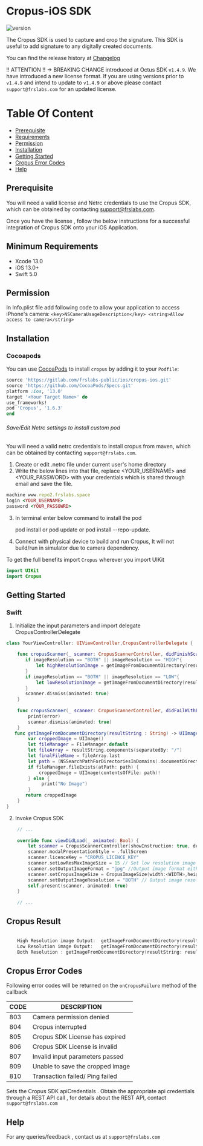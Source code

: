 # Cropus-iOS SDK

![version](https://img.shields.io/badge/version-v1.6.3-blue)

The Cropus SDK is used to capture and crop the signature. This SDK is useful to add signature to any digitally created documents.

You can find the release history at [Changelog](CHANGELOG.md)

‼ ATTENTION ‼ → BREAKING CHANGE introduced at Octus SDK `v1.4.9`. We have introduced a new license format. If you are using versions prior to `v1.4.9` and intend to update to `v1.4.9` or above please contact `support@frslabs.com` for an updated license.

# Table Of Content

- [Prerequisite](#prerequisite)
- [Requirements](#requirements)
- [Permission](#permission)
- [Installation](#installation)
- [Getting Started](#getting-started)
- [Cropus Error Codes](#cropus-error-codes)
- [Help](#help)

## Prerequisite

You will need a valid license and Netrc credentials to use the Cropus SDK, which can be obtained by contacting support@frslabs.com. 

Once you have the license , follow the below instructions for a successful integration of Cropus SDK onto your iOS Application.

## Minimum Requirements

- Xcode 13.0
- iOS 13.0+
- Swift 5.0

## Permission

In Info.plist file add following code to allow your application to access iPhone's camera:
``<key>NSCameraUsageDescription</key>
<string>Allow access to camera</string>``

## Installation

### Cocoapods


You can use [CocoaPods](http://cocoapods.org/) to install `cropus` by adding it to your `Podfile`:

```ruby
source 'https://gitlab.com/frslabs-public/ios/cropus-ios.git'
source 'https://github.com/CocoaPods/Specs.git'
platform :ios, '13.0'
target '<Your Target Name>' do
use_frameworks!
pod 'Cropus', '1.6.3'
end
```

###### Save/Edit Netrc settings to install custom pod

You will need a valid netrc credentials to install cropus from maven, which can be obtained by contacting `support@frslabs.com`. 

1. Create or edit .netrc file under current user's home directory
2. Write the below lines into that file, replace <YOUR_USERNAME> and <YOUR_PASSWORD> with your credentials which is shared through email and save the file.
```ruby
machine www.repo2.frslabs.space
login <YOUR_USERNAME>
password <YOUR_PASSOWRD>
```
3. In terminal enter below command to install the pod 

   pod install or pod update or pod install --repo-update.

4. Connect with physical device to build and run Cropus, It will not build/run in simulator due to camera dependency.

To get the full benefits import `Cropus` wherever you import UIKit

``` swift
import UIKit
import Cropus
```

## Getting Started

### Swift

1. Initialize the input parameters and import delegate CropusControllerDelegate

```swift
class YourViewController: UIViewController,CropusControllerDelegate {

    func cropusScanner(_ scanner: CropusScannerController, didFinishScanningWithResults results: cropusScannerResults) {
       if imageResolution == "BOTH" || imageResolution == "HIGH"{
           let highResolutionImage = getImageFromDocumentDirectory(resultString: results.getHighResolutionPath!)
       }
       if imageResolution == "BOTH" || imageResolution == "LOW"{
           let lowResolutionImage = getImageFromDocumentDirectory(resultString: results.getLowResolutionPath!)
       }
       scanner.dismiss(animated: true)
    }
    
    func cropusScanner(_ scanner: CropusScannerController, didFailWithError error: String) {
        print(error)
        scanner.dismiss(animated: true)
    }
   func getImageFromDocumentDirectory(resultString : String) -> UIImage {
        var croppedImage = UIImage()
        let fileManager = FileManager.default
        let fileArray = resultString.components(separatedBy: "/")
        let finalFileName = fileArray.last
        let path = (NSSearchPathForDirectoriesInDomains(.documentDirectory, .userDomainMask, true)[0] as NSString).appendingPathComponent(finalFileName!)
        if fileManager.fileExists(atPath: path) {
            croppedImage = UIImage(contentsOfFile: path)!
        } else {
             print("No Image")
        }
       return croppedImage
    }
}
```

2. Invoke Cropus SDK

```swift
    // ...
    
    override func viewDidLoad(_ animated: Bool) {
        let scanner = CropusScannerController(showInstruction: true, delegate:self)
        scanner.modalPresentationStyle = .fullScreen
        scanner.licenceKey = "CROPUS_LICENCE_KEY"
        scanner.setLowResMaxImageSize = 15 // Set low resolution image max size (Minimum size should be 5KB)
        scanner.setOutputImageFormat = "jpg" //Output image format either "jpg" or "png" by default result will be in png format.
        scanner.setCropusImageSize = CropusImageSize(width:<WIDTH>,height:<HEIGHT>) //Set output image dimension (Minimum size should be 50*50)
        scanner.setOutputImageResolution = "BOTH" // Output image resolution either "BOTH","LOW","HIGH" by default result is in "HIGH" resolution image.
        self.present(scanner, animated: true)
    }
    
    // ...    
```
## Cropus Result

```swift

    High Resolution image Output:  getImageFromDocumentDirectory(resultString: results.getHighResolutionPath!) //High resolution Output if selected in input side
    Low Resolution image Output:   getImageFromDocumentDirectory(resultString: results.getLowResolutionPath!) // Low resolution Output if selected in input side
    Both Resolution : getImageFromDocumentDirectory(resultString: results.getHighResolutionPath!) & getImageFromDocumentDirectory(resultString: results.getLowResolutionPath!)
```  

## Cropus Error Codes

Following error codes will be returned on the `onCropusFailure` method of the callback

| CODE | DESCRIPTION                  |
| ---- | ---------------------------- |
| 803  | Camera permission denied    |
| 804  | Cropus interrupted            |
| 805  | Cropus SDK License has expired             |
| 806  | Cropus SDK License is invalid             |
| 807  | Invalid input parameters passed    |
| 809  | Unable to save the cropped image        |
| 810  | Transaction failed/ Ping failed        |

 Sets the Cropus SDK apiCredentials . Obtain the appropriate api credentials through a REST API call , for details about the REST API, contact `support@frslabs.com`
  
 
## Help
For any queries/feedback , contact us at `support@frslabs.com` 

